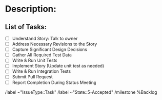 <!--
	task.md
	Version 2.1
	This is a GitLab Issue description template to be used as a unit of work for implementing a user story

	Note: The Task title should be either:
		- [Task] Imp Story <technique acronym> #<user story number>: <clear descriptive title>
			- Technique acronyms: SCD, PD, IM, REF, SANS, ED, DGSTAS, IGS, SE

		- [Task] Defect <technique acronym> #<defect number>: <clear descriptive title>

		- PLEASE USE THE TECHNIQUE ACRONYM TO SAVE SPACE

	Add links to GitLab merge requests (MR)
		- Create the MR from the issue
		- Reference the issue in a MR

	Add links to GitHub pull request (PR)
		- [![GitHub issue/pull request detail](https://img.shields.io/github/issues/detail/state/<github project/repo/pr#>)(<link to github pr>)
		- EXAMPLE: PR's against `master`: [![GitHub issue/pull request detail](https://img.shields.io/github/issues/detail/state/mantidproject/mantid/31712)](https://github.com/mantidproject/mantid/issues/31712)
-->

Description:
===========


List of Tasks:
---------------
* [ ]  Understand Story: Talk to owner
* [ ]  Address Necessary Revisions to the Story
       <!-- Add a comment below to capture revisions-->
* [ ]  Capture Significant Design Decisions
* [ ]  Gather All Required Test Data
       <!-- Add a comment below to capture revisions-->
       <!-- Where is it, where did you get it, etc.? -->
* [ ]  Write & Run Unit Tests
* [ ]  Implement Story (Update unit test as needed)
* [ ]  Write & Run Integration Tests
* [ ]  Submit Pull Request
* [ ]  Report Completion During Status Meeting

<!-- Note: Adjust task details as necessary
     Note: Use the GitLab Related relationship for related Tasks
           Use the GitLab Blocked By / Blocks relationship for blocked Tasks
		   Use the GitLab Blocked By / Blocks for relationships with Stories and Defects
	 Note: The default milestone will override a manually set milestone.
	       Remove default milestone if setting manually
-->

/label ~"IssueType::Task"
/label ~"State::5-Accepted"
/milestone %Backlog
